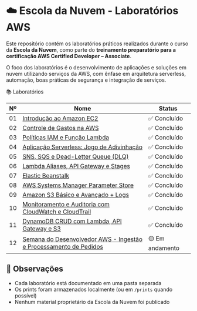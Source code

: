 # ☁️ Escola da Nuvem - Laboratórios AWS

Este repositório contém os laboratórios práticos realizados durante o curso da **Escola da Nuvem**, como parte do **treinamento preparatório para a certificação AWS Certified Developer – Associate**.

O foco dos laboratórios é o desenvolvimento de aplicações e soluções em nuvem utilizando serviços da AWS, com ênfase em arquitetura serverless, automação, boas práticas de segurança e integração de serviços.

📚 Laboratórios

| Nº  | Nome                                              | Status        |
|-----|---------------------------------------------------|---------------|
| 01  | [Introdução ao Amazon EC2](lab01-introducao-ec2)   | ✅ Concluído  |
| 02  | [Controle de Gastos na AWS](lab02-controle-de-gastos) | ✅ Concluído  |
| 03  | [Políticas IAM e Função Lambda](lab03-politicas-iam-e-funcao-lambda) | ✅ Concluído  |
| 04  | [Aplicação Serverless: Jogo de Adivinhação](lab04-aplicacao-serverless-jogo-adivinhacao) | ✅ Concluído  |
| 05  | [SNS, SQS e Dead-Letter Queue (DLQ)](lab05-sns-sqs-dlq) | ✅ Concluído  |
| 06  | [Lambda Aliases, API Gateway e Stages](lab06-lambda-aliases-api-stages) | ✅ Concluído |
| 07  | [Elastic Beanstalk](lab07-elastic-beanstalk)                         | ✅ Concluído |
| 08  | [AWS Systems Manager Parameter Store](lab08-SSM-Parameter-Store)     | ✅ Concluído |
| 09  | [Amazon S3 Básico e Avançado + Logs](lab09-amazon-s3-basico-avancado-logs) | ✅ Concluído |
| 10  | [Monitoramento e Auditoria com CloudWatch e CloudTrail](lab10-monitoramento-auditoria-cloudwatch-cloudtrail) | ✅ Concluído |
| 11  | [DynamoDB CRUD com Lambda, API Gateway e S3](lab11-dynamodb-crud-lambda-s3) | ✅ Concluído |
| 12  | [Semana do Desenvolvedor AWS - Ingestão e Processamento de Pedidos](semana-do-desenvolvedor/README.md) | 🟡 Em andamento |




## 📌 Observações

- Cada laboratório está documentado em uma pasta separada
- Os prints foram armazenados localmente (ou em `/prints` quando possível)
- Nenhum material proprietário da Escola da Nuvem foi publicado
